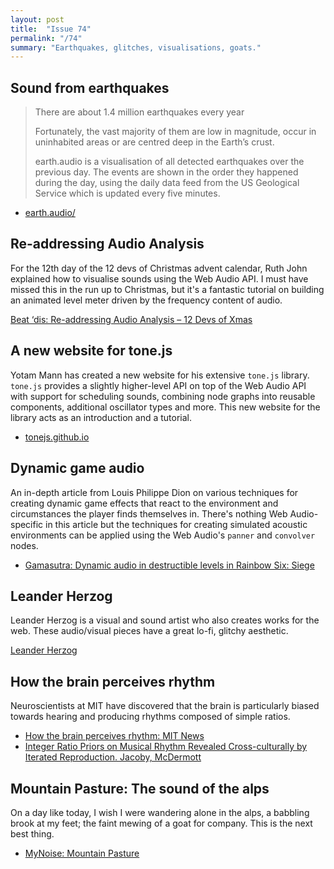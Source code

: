 ```yaml
---
layout: post
title:  "Issue 74"
permalink: "/74"
summary: "Earthquakes, glitches, visualisations, goats."
---
```


## Sound from earthquakes

> There are about 1.4 million earthquakes every year
>
> Fortunately, the vast majority of them are low in magnitude, occur
> in uninhabited areas or are centred deep in the Earth’s crust.
>
> earth.audio is a visualisation of all detected earthquakes over the
> previous day. The events are shown in the order they happened during
> the day, using the daily data feed from the US Geological Service
> which is updated every five minutes.

- [earth.audio/](http://earth.audio/)

## Re-addressing Audio Analysis

For the 12th day of the 12 devs of Christmas advent calendar, Ruth
John explained how to visualise sounds using the Web Audio API. I must
have missed this in the run up to Christmas, but it's a fantastic
tutorial on building an animated level meter driven by the frequency
content of audio.

[Beat ‘dis: Re-addressing Audio Analysis – 12 Devs of Xmas](http://12devsofxmas.co.uk/2017/01/day-12-beat-dis-re-addressing-audio-analysis/)

## A new website for tone.js

Yotam Mann has created a new website for his extensive `tone.js`
library. `tone.js` provides a slightly higher-level API on top of the
Web Audio API with support for scheduling sounds, combining node
graphs into reusable components, additional oscillator types and
more. This new website for the library acts as an introduction and a
tutorial.

- [tonejs.github.io](https://tonejs.github.io/)

## Dynamic game audio

An in-depth article from Louis Philippe Dion on various techniques for
creating dynamic game effects that react to the environment and
circumstances the player finds themselves in. There's nothing Web
Audio-specific in this article but the techniques for creating
simulated acoustic environments can be applied using the Web Audio's
`panner` and `convolver` nodes.

- [Gamasutra: Dynamic audio in destructible levels in Rainbow Six: Siege](http://www.gamasutra.com/view/news/288565/Game_Design_Deep_Dive_Dynamic_audio_in_destructible_levels_in_Rainbow_Six_Siege.php)

## Leander Herzog

Leander Herzog is a visual and sound artist who also creates works for
the web. These audio/visual pieces have a great lo-fi, glitchy
aesthetic.

[Leander Herzog](https://leanderherzog.ch/audio/)

## How the brain perceives rhythm

Neuroscientists at MIT have discovered that the brain is particularly
biased towards hearing and producing rhythms composed of simple
ratios.

- [How the brain perceives rhythm: MIT News](https://news.mit.edu/2017/how-brain-perceives-rhythm-1205)
- [Integer Ratio Priors on Musical Rhythm Revealed Cross-culturally by Iterated Reproduction. Jacoby, McDermott](http://dx.doi.org/10.1016/j.cub.2016.12.031)

## Mountain Pasture: The sound of the alps

On a day like today, I wish I were wandering alone in the alps, a
babbling brook at my feet; the faint mewing of a goat for
company. This is the next best thing.

- [MyNoise: Mountain Pasture](https://mynoise.net/NoiseMachines/alpsMountainPastureSoundscapeGenerator.php)
